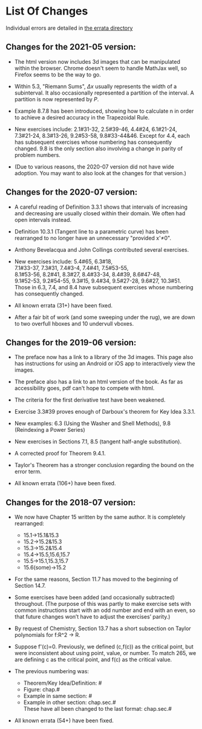 List Of Changes
=====================

Individual errors are detailed in [the errata directory](errata/)

Changes for the 2021-05 version:
--------------------

* The html version now includes 3d images that can be manipulated within the browser.  Chrome doesn't seem to handle MathJax well, so Firefox seems to be the way to go.

* Within 5.3, "Riemann Sums", $\Delta x$ usually represents the width of a subinterval.  It also occasionally represented a partition of the interval.  A partition is now represented by $P$.

* Example 8.7.8 has been introduced, showing how to calculate n in order to achieve a desired accuracy in the Trapezoidal Rule.

* New exercises include: 2.1#31-32, 2.5#39-46, 4.4#24, 6.1#21-24, 7.3#21-24, 8.3#13-26, 9.2#53-58, 9.8#33-44&46.
Except for 4.4, each has subsequent exercises whose numbering has consequently changed.  9.8 is the only section also involving a change in parity of problem numbers.

* (Due to various reasons, the 2020-07 version did not have wide adoption.  You may want to also look at the changes for that version.)

Changes for the 2020-07 version:
--------------------

* A careful reading of Definition 3.3.1 shows that intervals of increasing and decreasing are usually closed within their domain.  We often had open intervals instead.

* Definition 10.3.1 (Tangent line to a parametric curve) has been rearranged to no longer have an unnecessary "provided x'≠0".

* Anthony Bevelacqua and John Collings contributed several exercises.

* New exercises include: 5.4#65, 6.3#18,  
  7.1#33-37, 7.3#31, 7.4#3-4, 7.4#41, 7.5#53-55,  
  8.1#53-56, 8.2#41, 8.3#27, 8.4#33-34, 8.4#39, 8.6#47-48,  
  9.1#52-53, 9.2#54-55, 9.3#15, 9.4#34, 9.5#27-28, 9.6#27, 10.3#51.  
  Those in 6.3, 7.4, and 8.4 have subsequent exercises whose numbering has consequently changed.

* All known errata (31+) have been fixed.

* After a fair bit of work (and some sweeping under the rug), we are down to two overfull hboxes and 10 undervull vboxes.

Changes for the 2019-06 version:
--------------------

* The preface now has a link to a library of the 3d images.  This page also has instructions for using an Android or iOS app to interactively view the images.

* The preface also has a link to an html version of the book.  As far as accessibility goes, pdf can't hope to compete with html.

* The criteria for the first derivative test have been weakened.

* Exercise 3.3#39 proves enough of Darboux's theorem for Key Idea 3.3.1.

* New examples: 6.3 (Using the Washer and Shell Methods), 9.8 (Reindexing a Power Series)

* New exercises in Sections 7.1, 8.5 (tangent half-angle substitution).

* A corrected proof for Theorem 9.4.1.

* Taylor's Theorem has a stronger conclusion regarding the bound on the error term.

* All known errata (106+) have been fixed.

Changes for the 2018-07 version:
---------------------

* We now have Chapter 15 written by the same author.  It is completely rearranged:
  * 15.1->15.1&15.3
  * 15.2->15.2&15.3
  * 15.3->15.2&15.4
  * 15.4->15.5,15.6,15.7
  * 15.5->15.1,15.3,15.7
  * 15.6(some)->15.2

* For the same reasons, Section 11.7 has moved to the beginning of Section 14.7.

* Some exercises have been added (and occasionally subtracted) throughout.  (The purpose of this was partly to make exercise sets with common instructions start with an odd number and end with an even, so that future changes won’t have to adjust the exercises’ parity.)

* By request of Chemistry, Section 13.7 has a short subsection on Taylor polynomials for f:R^2 -> R.

* Suppose f'(c)=0. Previously, we defined (c,f(c)) as the critical point, but were inconsistent about using point, value, or number.  To match 265, we are defining c as the critical point, and f(c) as the critical value.

* The previous numbering was:
  * Theorem/Key Idea/Definition: #
  * Figure: chap.#
  * Example in same section: #
  * Example in other section: chap.sec.#  
  These have all been changed to the last format: chap.sec.#

* All known errata (54+) have been fixed.
